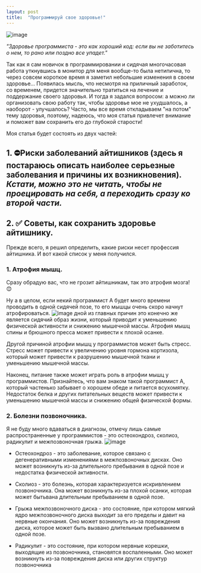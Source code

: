 ```yaml
---
layout: post
title:  "Программируй свое здоровье!"
---
```

![image](https://github.com/UzunDemir/uzundemir.github.io/assets/94790150/02f2c892-398e-4612-8c1e-d6a77baab5b4)

*"Здоровье программиста - это как хороший код: если вы не заботитесь о нем, то рано или поздно все упадет."*

Так как я сам новичок в программировании и сидячая многочасовая работа уткнувшись в монитор для меня вообще-то была нетипична, то через совсем короткое время я заметил небольшие изменения в своем здоровье... Появилась мысль, что несмотря на приличный заработок, со временем, придется значительно тратиться на лечение и поддержание своего здоровья. И тогда я задался вопросом: а можно ли организовать свою работу так, чтобы здоровье мое не ухудшалось, а наоборот - улучшалось? Часто, мы все время откладываем "на потом" тему здоровья, поэтому, надеюсь, что моя статья привлечет внимание и поможет вам сохранить его до глубокой старости!

Моя статья будет состоять из двух частей:

## 1. ⛔️Риски заболеваний айтишников (здесь я постараюсь описать наиболее серьезные заболевания и причины их возникновения). *Кстати, можно это не читать, чтобы не проецировать на себя, а переходить сразу ко второй части.*

## 2. ✅ Советы, как сохранить здоровье айтишнику.

Прежде всего, я решил определить, какие риски несет профессия айтишника. И вот какой список у меня получился.

### 1. Атрофия мышц.

Cразу обрадую вас, что не грозит айтишникам, так это атрофия мозга! 😊

Ну а в целом, если некий программист А будет много времени проводить в одной сидячей позе, то его мышцы очень скоро начнут атрофироваться.
![image](https://github.com/UzunDemir/uzundemir.github.io/assets/94790150/9fdcf6d7-b4b5-4bc7-bfb4-182d02bfd3d0)
дной из главных причин это конечно же является сидячий образ жизни, который приводит к уменьшению физической активности и снижению мышечной массы. Атрофия мышц спины и брюшного пресса может привести к плохой осанке.

Другой причиной атрофии мышц у программистов может быть стресс. Стресс может привести к увеличению уровня гормона кортизола, который может привести к разрушению мышечной ткани и уменьшению мышечной массы.

Наконец, питание также может играть роль в атрофии мышц у программистов. Признайтесь, что вам знаком такой программист А, который частенько забывает о хорошем обеде и питается всухомятку. Недостаток белка и других питательных веществ может привести к уменьшению мышечной массы и снижению общей физической формы.

### 2. Болезни позвоночника.
Я не буду много вдаваться в диагнозы, отмечу лишь самые распространенные у программистов - это остеохондроз, сколиоз, радикулит и межпозвоночная грыжа.
![image](https://github.com/UzunDemir/uzundemir.github.io/assets/94790150/339febfb-a12f-436a-979e-d7cff67cf336)
* Остеохондроз - это заболевание, которое связано с дегенеративными изменениями в межпозвоночных дисках. Оно может возникнуть из-за длительного пребывания в одной позе и недостатка физической активности.

* Сколиоз - это болезнь, которая характеризуется искривлением позвоночника. Она может возникнуть из-за плохой осанки, которая может бытьвана длительным пребыванием в одной позе.

* Грыжа межпозвоночного диска - это состояние, при котором мягкий ядро межпозвоночного диска выходит за его пределы и давит на нервные окончания. Оно может возникнуть из-за повреждения диска, которое может быть вызвано длительным пребыванием в одной позе.

* Радикулит - это состояние, при котором нервные корешки, выходящие из позвоночника, становятся воспаленными. Оно может возникнуть из-за повреждения диска или других структур позвоночника



